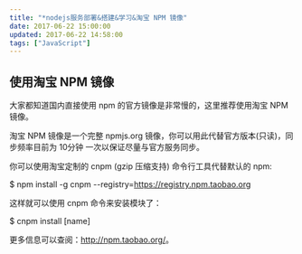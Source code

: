 ```yaml
---
title: "*nodejs服务部署&搭建&学习&淘宝 NPM 镜像"
date: 2017-06-22 15:00:00
updated: 2017-06-22 14:58:00
tags: ["JavaScript"]
---
```

## 使用淘宝 NPM 镜像

大家都知道国内直接使用 npm 的官方镜像是非常慢的，这里推荐使用淘宝 NPM 镜像。

淘宝 NPM 镜像是一个完整 npmjs.org 镜像，你可以用此代替官方版本(只读)，同步频率目前为 10分钟 一次以保证尽量与官方服务同步。

你可以使用淘宝定制的 cnpm (gzip 压缩支持) 命令行工具代替默认的 npm:

 
 
 $ npm install -g cnpm --registry=https://registry.npm.taobao.org

这样就可以使用 cnpm 命令来安装模块了：

 
 
 $ cnpm install [name]

更多信息可以查阅：<http://npm.taobao.org/>。

  

